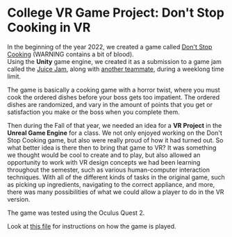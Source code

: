 # College VR Game Project: Don't Stop Cooking in VR

In the beginning of the year 2022, we created a game called [Don't Stop Cooking](https://knocktane.itch.io/dont-stop-cooking) (WARNING contains a bit of blood).  
Using the **Unity** game engine, we created it as a submission to a game jam called the [Juice Jam](https://itch.io/jam/gdb-juice-jam), 
along with [another teammate](https://itch.io/profile/esperlihn), during a weeklong time limit.

The game is basically a cooking game with a horror twist, where you must cook the ordered dishes before your boss gets too impatient. The ordered dishes are randomized,
and vary in the amount of points that you get or satisfaction you make or the boss when you complete them.

Then during the Fall of that year, we needed an idea for a **VR Project** in the **Unreal Game Engine** for a class.  We not only enjoyed working on the Don't Stop Cooking game, but also
were really proud of how it had turned out.  So what better idea is there then to bring that game to VR?  It was something we thought would be cool to create and to play, but also
allowed an opportunity to work with VR design concepts we had been learning throughout the semester, such as various human-computer interaction techniques.  With all of the different
kinds of tasks in the original game, such as picking up ingredients, navigating to the correct appliance, and more, there was many possibilities of what we could allow a player to do in the
VR version.

The game was tested using the Oculus Quest 2.

Look at [this file](Instructions.md) for instructions on how the game is played.
